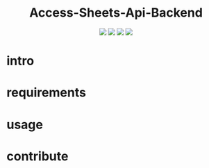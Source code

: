 <div align="center"><h1><b> Access-Sheets-Api-Backend</b></h1>
<img src="https://img.shields.io/badge/typescript-%23007ACC.svg?style=for-the-badge&logo=typescript&logoColor=white">
<img src="https://img.shields.io/badge/nestjs-%23E0234E.svg?style=for-the-badge&logo=nestjs&logoColor=white">
<img src="https://img.shields.io/badge/Postman-FF6C37?style=for-the-badge&logo=postman&logoColor=white">
  <img src="https://img.shields.io/badge/NeoVim-%2357A143.svg?&style=for-the-badge&logo=neovim&logoColor=white">
</div>
</div>

# intro

# requirements

# usage

# contribute
